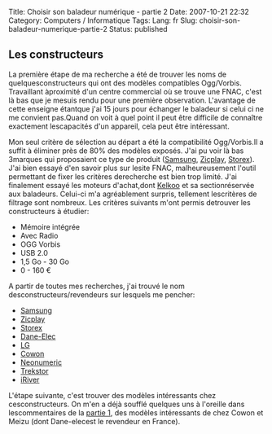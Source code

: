 Title: Choisir son baladeur numérique - partie 2
Date: 2007-10-21 22:32
Category: Computers / Informatique
Tags:
Lang: fr
Slug: choisir-son-baladeur-numerique-partie-2
Status: published

Les constructeurs
-----------------

La première étape de ma recherche a été de trouver les noms de quelquesconstructeurs qui ont des modèles compatibles Ogg/Vorbis. Travaillant àproximité d'un centre commercial où se trouve une FNAC, c'est là bas que je mesuis rendu pour une première observation. L'avantage de cette enseigne étantque j'ai 15 jours pour échanger le baladeur si celui ci ne me convient pas.Quand on voit à quel point il peut être difficile de connaître exactement lescapacités d'un appareil, cela peut être intéressant.

Mon seul critère de sélection au départ a été la compatibilité Ogg/Vorbis.Il a suffit à éliminer près de 80% des modèles exposés. J'ai pu voir là bas 3marques qui proposaient ce type de produit ([Samsung](http://www.samsung.com/fr/), [Zicplay](http://www.zicplay.com/), [Storex](http://www.storex.fr)). J'ai bien essayé d'en savoir plus sur lesite FNAC, malheureusement l'outil permettant de fixer les critères derecherche est bien trop limité. J'ai finalement essayé les moteurs d'achat,dont [Kelkoo](http://www.kelkoo.fr) et sa sectionréservée aux baladeurs. Celui-ci m'a agréablement surpris, tellement lescritères de filtrage sont nombreux. Les critères suivants m'ont permis detrouver les constructeurs à étudier:

-   Mémoire intégrée
-   Avec Radio
-   OGG Vorbis
-   USB 2.0
-   1,5 Go - 30 Go
-   0 - 160 €

A partir de toutes mes recherches, j'ai trouvé le nom desconstructeurs/revendeurs sur lesquels me pencher:

-   [Samsung](http://www.samsung.fr)
-   [Zicplay](http://www.zicplay.com)
-   [Storex](http://www.storex.fr)
-   [Dane-Elec](http://www.dane-elec.fr/)
-   [LG](http://fr.lge.com)
-   [Cowon](http://www.cowonamerica.com/)
-   [Neonumeric](http://www.neonumeric.com)
-   [Trekstor](http://www.trekstor.de)
-   [iRiver](http://www.iriver.com/)

L'étape suivante, c'est trouver des modèles intéressants chez cesconstructeurs. On m'en a déjà soufflé quelques uns à l'oreille dans lescommentaires de la [partie 1](/post/2007/10/12/Choisir-son-baladeur-numerique-compatible-Linux-et-Ogg/Vorbis), des modèles intéressants de chez Cowon et Meizu (dont Dane-elecest le revendeur en France).  

